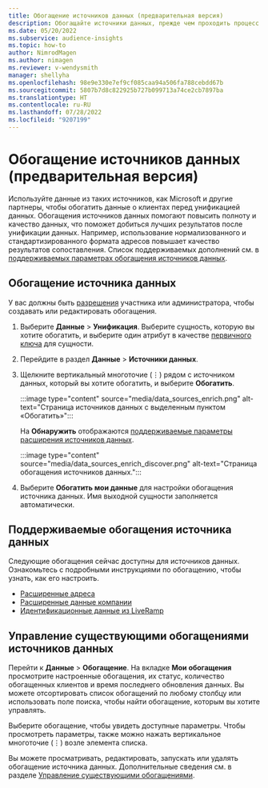 ```yaml
---
title: Обогащение источников данных (предварительная версия)
description: Обогащайте источники данных, прежде чем проходить процесс унификации данных.
ms.date: 05/20/2022
ms.subservice: audience-insights
ms.topic: how-to
author: NimrodMagen
ms.author: nimagen
ms.reviewer: v-wendysmith
manager: shellyha
ms.openlocfilehash: 98e9e330e7ef9cf085caa94a506fa788cebdd67b
ms.sourcegitcommit: 5807b7d8c822925b727b099713a74ce2cb7897ba
ms.translationtype: HT
ms.contentlocale: ru-RU
ms.lasthandoff: 07/28/2022
ms.locfileid: "9207199"
---
```

# <a name="enrichment-for-data-sources-preview"></a>Обогащение источников данных (предварительная версия)

Используйте данные из таких источников, как Microsoft и другие партнеры, чтобы обогатить данные о клиентах перед унификацией данных. Обогащения источников данных помогают повысить полноту и качество данных, что поможет добиться лучших результатов после унификации данных. Например, использование нормализованного и стандартизированного формата адресов повышает качество результатов сопоставления. Список поддерживаемых дополнений см. в [поддерживаемых параметрах обогащения источников данных](#supported-data-source-enrichments).

## <a name="enrich-a-data-source"></a>Обогащение источника данных

У вас должны быть [разрешения](permissions.md) участника или администратора, чтобы создавать или редактировать обогащения.  

1. Выберите **Данные** > **Унификация**. Выберите сущность, которую вы хотите обогатить, и выберите один атрибут в качестве [первичного ключа](map-entities.md#select-primary-key-and-semantic-type-for-attributes) для сущности.

1. Перейдите в раздел **Данные** > **Источники данных**.

1. Щелкните вертикальный многоточие (&vellip;) рядом с источником данных, который вы хотите обогатить, и выберите **Обогатить**.

   :::image type="content" source="media/data_sources_enrich.png" alt-text="Страница источников данных с выделенным пунктом «Обогатить»":::

   На **Обнаружить** отображаются [поддерживаемые параметры расширения источников данных](#supported-data-source-enrichments).

   :::image type="content" source="media/data_sources_enrich_discover.png" alt-text="Страница обогащения источников данных.":::

1. Выберите **Обогатить мои данные** для настройки обогащения источника данных. Имя выходной сущности заполняется автоматически.

## <a name="supported-data-source-enrichments"></a>Поддерживаемые обогащения источника данных

Следующие обогащения сейчас доступны для источников данных. Ознакомьтесь с подробными инструкциями по обогащению, чтобы узнать, как его настроить.

- [Расширенные адреса](enrichment-enhanced-addresses.md)
- [Расширенные данные компании](enrichment-enhanced-company-data.md)
- [Идентификационные данные из LiveRamp](enrichment-liveramp.md)

## <a name="manage-existing-data-source-enrichments"></a>Управление существующими обогащениями источников данных

Перейти к **Данные** > **Обогащение**. На вкладке **Мои обогащения** просмотрите настроенные обогащения, их статус, количество обогащенных клиентов и время последнего обновления данных. Вы можете отсортировать список обогащений по любому столбцу или использовать поле поиска, чтобы найти обогащение, которым вы хотите управлять.

Выберите обогащение, чтобы увидеть доступные параметры. Чтобы просмотреть параметры, также можно нажать вертикальное многоточие (&vellip;) возле элемента списка.

Вы можете просматривать, редактировать, запускать или удалять обогащение источника данных. Дополнительные сведения см. в разделе [Управление существующими обогащениями](enrichment-hub.md#manage-existing-enrichments).
